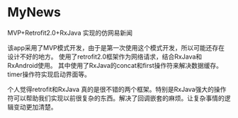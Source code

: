 # MyNews
MVP+Retrofit2.0+RxJava 实现的仿网易新闻

  该app采用了MVP模式开发，由于是第一次使用这个模式开发，所以可能还存在设计不好的地方。
  使用了retrofit2.0框架作为网络请求，结合RxJava和RxAndroid使用。
  其中使用了RxJava的concat和first操作符来解决数据缓存。timer操作符实现启动界面等。

  个人觉得retrofit和RxJava 真的是很不错的两个框架。特别是RxJava强大的操作符可以帮助我们实现以前很复杂的东西。解决了回调嵌套的麻烦。让复杂事情的逻辑变动更加清楚。
